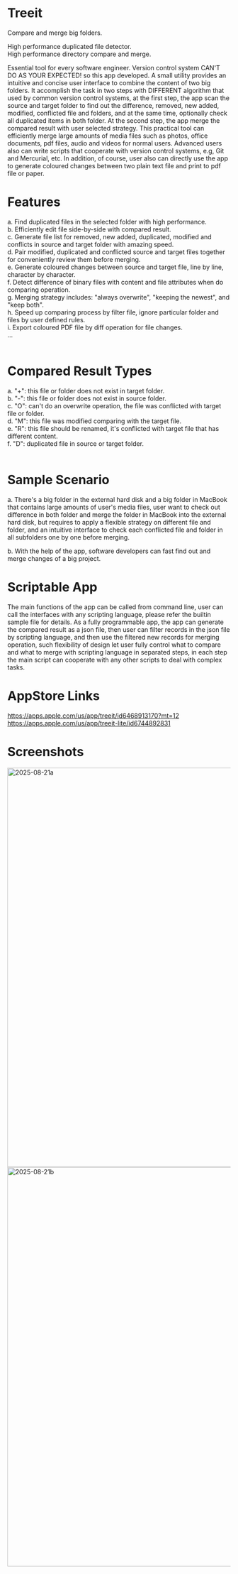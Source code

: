 # Treeit
Compare and merge big folders.

High performance duplicated file detector.<br>
High performance directory compare and merge.<br>

Essential tool for every software engineer. Version control system CAN'T DO AS YOUR EXPECTED! so this app developed. A small utility provides an intuitive and concise user interface to combine the content of two big folders. It accomplish the task in two steps with DIFFERENT algorithm that used by common version control systems, at the first step, the app scan the source and target folder to find out the difference, removed, new added, modified, conflicted file and folders, and at the same time, optionally check all duplicated items in both folder. At the second step, the app merge the compared result with user selected strategy. This practical tool can efficiently merge large amounts of media files such as photos, office documents, pdf files, audio and videos for normal users. Advanced users also can write scripts that cooperate with version control systems, e.g, Git and Mercurial, etc. In addition, of course, user also can directly use the app to generate coloured changes between two plain text file and print to pdf file or paper.


Features
===========================
a. Find duplicated files in the selected folder with high performance.<br>
b. Efficiently edit file side-by-side with compared result.<br>
c. Generate file list for removed, new added, duplicated, modified and conflicts in source and target folder with amazing speed.<br>
d. Pair modified, duplicated and conflicted source and target files together for conveniently review them before merging.<br>
e. Generate coloured changes between source and target file, line by line, character by character.<br>
f. Detect difference of binary files with content and file attributes when do comparing operation.<br>
g. Merging strategy includes: "always overwrite", "keeping the newest", and "keep both".<br>
h. Speed up comparing process by filter file, ignore particular folder and files by user defined rules.<br>
i. Export coloured PDF file by diff operation for file changes.<br>
...<br><br>


Compared Result Types
===========================
a. "+": this file or folder does not exist in target folder.<br>
b. "-": this file or folder does not exist in source folder.<br>
c. "O": can't do an overwrite operation, the file was conflicted with target file or folder.<br>
d. "M": this file was modified comparing with the target file.<br>
e. "R": this file should be renamed, it's conflicted with target file that has different content.<br>
f. "D": duplicated file in source or target folder.<br><br>


Sample Scenario
===========================
a. There's a big folder in the external hard disk and a big folder in MacBook that contains large amounts of user's media files, user want to check out difference in both folder and merge the folder in MacBook into the external hard disk, but requires to apply a flexible strategy on different file and folder, and an intuitive interface to check each conflicted file and folder in all subfolders one by one before merging.

b. With the help of the app, software developers can fast find out and merge changes of a big project.


Scriptable App
===========================
The main functions of the app can be called from command line, user can call the interfaces with any scripting language, please refer the builtin sample file for details. As a fully programmable app, the app can generate the compared result as a json file, then user can filter records in the json file by scripting language, and then use the filtered new records for merging operation, such flexibility of design let user fully control what to compare and what to merge with scripting language in separated steps, in each step the main script can cooperate with any other scripts to deal with complex tasks.


AppStore Links
===============
https://apps.apple.com/us/app/treeit/id6468913170?mt=12<br>
https://apps.apple.com/us/app/treeit-lite/id6744892831<br>


Screenshots
===============

<img width="1440" height="900" alt="2025-08-21a" src="https://github.com/user-attachments/assets/599c494c-2747-4775-bee1-ce21e0151aff" />
<img width="1440" height="900" alt="2025-08-21b" src="https://github.com/user-attachments/assets/22c79f4e-8168-4b45-a450-23a84577b3b7" />

